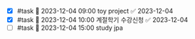 - [x] #task 📅 2023-12-04 09:00 toy project ✅ 2023-12-04
- [x] #task 📅 2023-12-04 10:00 계절학기 수강신청 ✅ 2023-12-04
- [ ] #task 📅 2023-12-04 15:00 study jpa